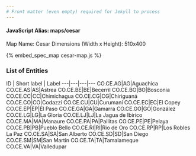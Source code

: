 ```yaml
---
# Front matter (even empty) required for Jekyll to process
---
```


#### JavaScript Alias: maps/cesar

Map Name: Cesar
Dimensions (Width x Height): 510x400



{% embed_spec_map cesar-map.js %}

### List of Entities

ID | Short label | Label
---|---|---|---
CO.CE.AG|AG|Aguachica
CO.CE.AS|AS|Astrea
CO.CE.BE|BE|Becerril
CO.CE.BO|BO|Bosconia
CO.CE.CC|CC|Chimichagua
CO.CE.CG|CG|Chiriguaná
CO.CE.CO|CO|Codazzi
CO.CE.CU|CU|Curumaní
CO.CE.EC|EC|El Copey
CO.CE.EP|EP|El Paso
CO.CE.GA|GA|Gamarra
CO.CE.GO|GO|González
CO.CE.LG|LG|La Gloria
CO.CE.LJ|LJ|La Jagua de Ibirico
CO.CE.MA|MA|Manaure
CO.CE.PA|PA|Pailitas
CO.CE.PE|PE|Pelaya
CO.CE.PB|PB|Pueblo Bello
CO.CE.RI|RI|Rio de Oro
CO.CE.RP|RP|Los Robles La Paz
CO.CE.SA|SA|San Alberto
CO.CE.SD|SD|San Diego
CO.CE.SM|SM|San Martín
CO.CE.TA|TA|Tamalameque
CO.CE.VA|VA|Valledupar